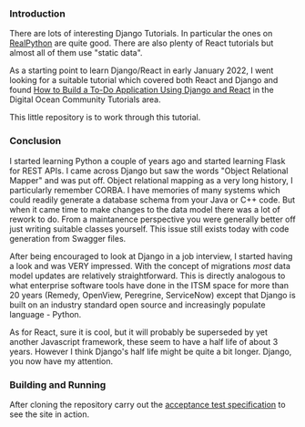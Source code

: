
### Introduction

There are lots of interesting Django Tutorials. In particular the ones on
[RealPython](https://realpython.com/) are quite good. There are also plenty of
React tutorials but almost all of them use "static data". 

As a starting point to learn Django/React in early January 2022, I went looking
for a suitable tutorial which covered both React and Django and found [How to
Build a To-Do Application Using Django and
React](https://www.digitalocean.com/community/tutorials/build-a-to-do-application-using-django-and-react)
in the Digital Ocean Community Tutorials area.

This little repository is to work through this tutorial.

### Conclusion

I started learning Python a couple of years ago and started learning Flask for
REST APIs. I came across Django but saw the words "Object Relational Mapper" and
was put off. Object relational mapping as a very long history, I particularly
remember CORBA. I have memories of many systems which could readily generate a
database schema from your Java or C++ code. But when it came time to make
changes to the data model there was a lot of rework to do. From a maintanence
perspective you were generally better off just writing suitable classes
yourself. This issue still exists today with code generation from Swagger files.

After being encouraged to look at Django in a job interview, I started having a
look and was VERY impressed. With the concept of migrations _most_ data model
updates are relatively straightforward. This is directly analogous to what
enterprise software tools have done in the ITSM space for more than 20 years
(Remedy, OpenView, Peregrine, ServiceNow) except that Django is built on an
industry standard open source and increasingly populate language - Python.

As for React, sure it is cool, but it will probably be superseded by yet another
Javascript framework, these seem to have a half life of about 3 years. However I
think Django's half life might be quite a bit longer. Django, you now have my
attention.

### Building and Running

After cloning the repository carry out the [acceptance test
specification](./sdlc/acceptance_tests/index.md) to see the site in action.

